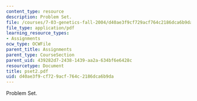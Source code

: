 ```yaml
---
content_type: resource
description: Problem Set.
file: /courses/7-03-genetics-fall-2004/d40ae3f9cf729acf764c2186dca6b9da_pset2.pdf
file_type: application/pdf
learning_resource_types:
- Assignments
ocw_type: OCWFile
parent_title: Assignments
parent_type: CourseSection
parent_uid: 439282d7-2438-1439-aa2a-634bf6e6428c
resourcetype: Document
title: pset2.pdf
uid: d40ae3f9-cf72-9acf-764c-2186dca6b9da
---
```

Problem Set.

